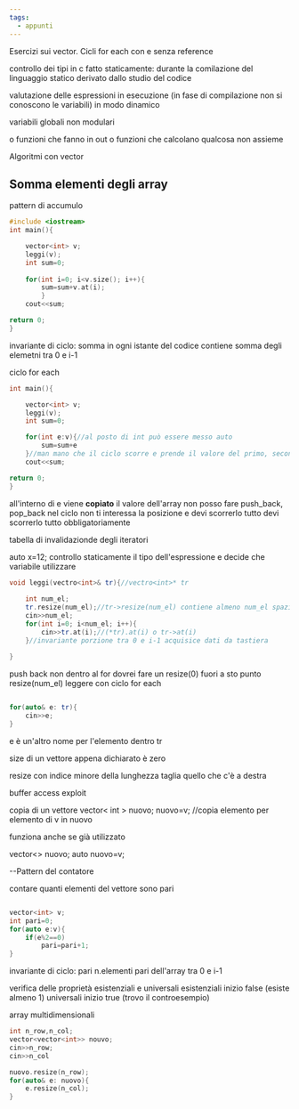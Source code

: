 ```yaml
---
tags:
  - appunti
---
```

Esercizi sui vector. Cicli for each con e senza reference




controllo dei tipi in c fatto staticamente: durante la comilazione del linguaggio
statico derivato dallo studio del codice 

valutazione delle espressioni in esecuzione (in fase di compilazione non si conoscono le variabili) in modo dinamico

variabili globali non modulari

o funzioni che fanno in out
o funzioni che calcolano qualcosa
non assieme

Algoritmi con vector

## Somma elementi degli array

pattern di accumulo

```cpp
#include <iostream>
int main(){

	vector<int> v;
	leggi(v);
	int sum=0;
	
	for(int i=0; i<v.size(); i++){
		sum=sum+v.at(i);
		}
	cout<<sum;

return 0;
}
```

invariante di ciclo: somma in ogni istante del codice contiene somma degli elemetni tra 0 e i-1

ciclo for each
```c++
int main(){

	vector<int> v;
	leggi(v);
	int sum=0;

	for(int e:v){//al posto di int può essere messo auto
		sum=sum+e
	}//man mano che il ciclo scorre e prende il valore del primo, secondo etchh elemento 
	cout<<sum;

return 0;
}
```

all'interno di e viene **copiato** il valore dell'array 
non posso fare push_back, pop_back nel ciclo
non ti interessa la posizione e devi scorrerlo tutto 
devi scorrerlo tutto obbligatoriamente

tabella di invalidazionde degli iteratori

auto x=12; controllo staticamente il tipo dell'espressione e decide che variabile utilizzare

```c++
void leggi(vectro<int>& tr){//vectro<int>* tr
	
	int num_el;
	tr.resize(num_el);//tr->resize(num_el) contiene almeno num_el spazi potrebbe essere vuoto
	cin>>num_el;
	for(int i=0; i<num_el; i++){
		cin>>tr.at(i);//(*tr).at(i) o tr->at(i)
	}//invariante porzione tra 0 e i-1 acquisice dati da tastiera
	
}
```
push back non dentro al for dovrei fare un resize(0) fuori a sto punto resize(num_el)
leggere con ciclo for each
```c++

for(auto& e: tr){
	cin>>e;
}

```

e è un'altro nome per l'elemento dentro tr

size di un vettore appena dichiarato è zero 

resize con indice minore della lunghezza taglia quello che c'è a destra

buffer access exploit

copia di un vettore 
vector< int > nuovo;
nuovo=v; //copia elemento per elemento di v in nuovo

funziona anche se già utilizzato

vector<> nuovo;
auto nuovo=v;

--Pattern del contatore

contare quanti elementi del vettore sono pari
```c++

vector<int> v;
int pari=0;
for(auto e:v){
	if(e%2==0)
		pari=pari+1;
}

```

invariante di ciclo: pari n.elementi pari dell'array tra 0 e i-1

verifica delle proprietà esistenziali e universali
esistenziali inizio false (esiste almeno 1)
universali inizio true (trovo il controesempio)

array multidimensionali
```c++
int n_row,n_col;
vector<vector<int>> nouvo;
cin>>n_row;
cin>>n_col

nuovo.resize(n_row);
for(auto& e: nuovo){
	e.resize(n_col);
}
```

